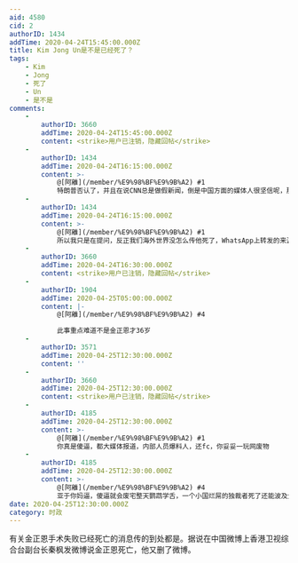 ```yaml
---
aid: 4580
cid: 2
authorID: 1434
addTime: 2020-04-24T15:45:00.000Z
title: Kim Jong Un是不是已经死了？
tags:
    - Kim
    - Jong
    - 死了
    - Un
    - 是不是
comments:
    -
        authorID: 3660
        addTime: 2020-04-24T15:45:00.000Z
        content: <strike>用户已注销，隐藏回帖</strike>
    -
        authorID: 1434
        addTime: 2020-04-24T16:15:00.000Z
        content: >-
            @[阿離](/member/%E9%98%BF%E9%9B%A2) #1
            特朗普否认了，并且在说CNN总是做假新闻，倒是中国方面的媒体人很坚信呢，那个秦枫发的微博，倒是成了不少中文媒体说Kim去世的来源，而英文世界就显得很平静。
    -
        authorID: 1434
        addTime: 2020-04-24T16:15:00.000Z
        content: >-
            @[阿離](/member/%E9%98%BF%E9%9B%A2) #1
            所以我只是在提问，反正我们海外世界没怎么传他死了，WhatsApp上转发的来源也是强国。
    -
        authorID: 3660
        addTime: 2020-04-24T16:30:00.000Z
        content: <strike>用户已注销，隐藏回帖</strike>
    -
        authorID: 1904
        addTime: 2020-04-25T05:00:00.000Z
        content: |-
            @[阿離](/member/%E9%98%BF%E9%9B%A2) #4

            此事重点难道不是金正恩才36岁
    -
        authorID: 3571
        addTime: 2020-04-25T12:30:00.000Z
        content: ''
    -
        authorID: 3660
        addTime: 2020-04-25T12:30:00.000Z
        content: <strike>用户已注销，隐藏回帖</strike>
    -
        authorID: 4185
        addTime: 2020-04-25T12:30:00.000Z
        content: >-
            @[阿離](/member/%E9%98%BF%E9%9B%A2) #1
            你真是傻逼，都大媒体报道，内部人员爆料人，还fc，你妥妥一玩网废物
    -
        authorID: 4185
        addTime: 2020-04-25T12:30:00.000Z
        content: >-
            @[阿離](/member/%E9%98%BF%E9%9B%A2) #4
            亚于你妈逼，傻逼就会废宅整天鹦鹉学舌，一个小国烂屌的独裁者死了还能波及全球？建议你应该补下常识再来BB，真尼玛弱智
date: 2020-04-25T12:30:00.000Z
category: 时政
---
```


有关金正恩手术失败已经死亡的消息传的到处都是。据说在中国微博上香港卫视综合台副台长秦枫发微博说金正恩死亡，他又删了微博。
